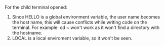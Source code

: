 For the child terminal opened:
1) Since HELLO is a global environment variable, the user name becomes the host name, this will cause conflicts while writing code on the terminal. For example: cd ~ won't work as it won't find a directory with the hostname.
2) LOCAL is a local enviroment variable, so it won't be seen.
